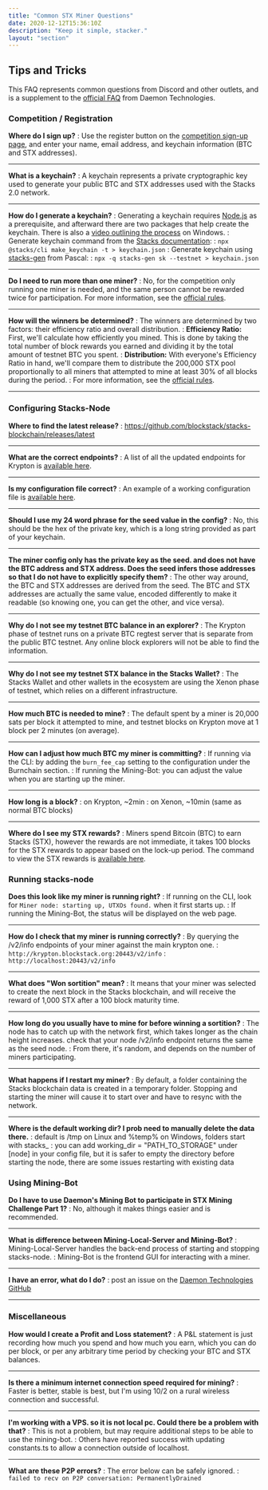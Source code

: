 ```yaml
---
title: "Common STX Miner Questions"
date: 2020-12-12T15:36:10Z
description: "Keep it simple, stacker."
layout: "section"
---
```


## Tips and Tricks

This FAQ represents common questions from Discord and other outlets, and is a supplement to the [official FAQ](https://daemontechnologies.co/minestx-challenge#faq) from Daemon Technologies.

### Competition / Registration

**Where do I sign up?**
: Use the register button on the [competition sign-up page](https://daemontechnologies.co/minestx-challenge), and enter your name, email address, and keychain information (BTC and STX addresses).

-----

**What is a keychain?**
: A keychain represents a private cryptographic key used to generate your public BTC and STX addresses used with the Stacks 2.0 network.

-----

**How do I generate a keychain?**
: Generating a keychain requires [Node.js](https://nodejs.dev) as a prerequisite, and afterward there are two packages that help create the keychain. There is also a [video outlining the process](https://youtu.be/82b8PGoQYpI) on Windows.
: Generate keychain command from the [Stacks documentation](https://docs.blockstack.org/start-mining#running-a-miner):
: `npx @stacks/cli make_keychain -t > keychain.json`
: Generate keychain using [stacks-gen](https://github.com/psq/stacks-gen) from Pascal: 
: `npx -q stacks-gen sk --testnet > keychain.json`

-----

**Do I need to run more than one miner?**
: No, for the competition only running one miner is needed, and the same person cannot be rewarded twice for participation. For more information, see the [official rules](https://daemontechnologies.co/stx-mining-rules).

-----

**How will the winners be determined?**
: The winners are determined by two factors: their efficiency ratio and overall distribution.
: **Efficiency Ratio:** First, we'll calculate how efficiently you mined. This is done by taking the total number of block rewards you earned and dividing it by the total amount of testnet BTC you spent.
: **Distribution:** With everyone's Efficiency Ratio in hand, we'll compare them to distribute the 200,000 STX pool proportionally to all miners that attempted to mine at least 30% of all blocks during the period.
: For more information, see the [official rules](https://daemontechnologies.co/stx-mining-rules).

-----

### Configuring Stacks-Node

**Where to find the latest release?**
: https://github.com/blockstack/stacks-blockchain/releases/latest

-----

**What are the correct endpoints?**
: A list of all the updated endpoints for Krypton is [available here](/stx-mining-setup/#krypton-information).

-----

**Is my configuration file correct?**
: An example of a working configuration file is [available here](/stx-mining-setup/#krypton-configuration-file).

-----

**Should I use my 24 word phrase for the seed value in the config?**
: No, this should be the hex of the private key, which is a long string provided as part of your keychain.

-----

**The miner config only has the private key as the seed. and does not have the BTC address and STX address. Does the seed infers those addresses so that I do not have to explicitly specify them?**
: The other way around, the BTC and STX addresses are derived from the seed.  The BTC and STX addresses are actually the same value, encoded differently to make it readable (so knowing one, you can get the other, and vice versa).

-----

**Why do I not see my testnet BTC balance in an explorer?**
: The Krypton phase of testnet runs on a private BTC regtest server that is separate from the public BTC testnet. Any online block explorers will not be able to find the information.

-----

**Why do I not see my testnet STX balance in the Stacks Wallet?**
: The Stacks Wallet and other wallets in the ecosystem are using the Xenon phase of testnet, which relies on a different infrastructure.

-----

**How much BTC is needed to mine?**
: The default spent by a miner is 20,000 sats per block it attempted to mine, and testnet blocks on Krypton move at 1 block per 2 minutes (on average).

-----

**How can I adjust how much BTC my miner is committing?**
: If running via the CLI: by adding the `burn_fee_cap` setting to the configuration under the Burnchain section.
: If running the Mining-Bot: you can adjust the value when you are starting up the miner.

-----

**How long is a block?**
: on Krypton, ~2min
: on Xenon, ~10min (same as normal BTC blocks)

-----

**Where do I see my STX rewards?**
: Miners spend Bitcoin (BTC) to earn Stacks (STX), however the rewards are not immediate, it takes 100 blocks for the STX rewards to appear based on the lock-up period. The command to view the STX rewards is [available here](/stx-mining-setup/#krypton-information).

### Running stacks-node

**Does this look like my miner is running right?**
: If running on the CLI, look for `Miner node: starting up, UTXOs found.` when it first starts up.
: If running the Mining-Bot, the status will be displayed on the web page.

-----

**How do I check that my miner is running correctly?**
: By querying the /v2/info endpoints of your miner against the main krypton one.
: `http://krypton.blockstack.org:20443/v2/info`
: `http://localhost:20443/v2/info`

-----

**What does "Won sortition" mean?**
: It means that your miner was selected to create the next block in the Stacks blockchain, and will receive the reward of 1,000 STX after a 100 block maturity time.

-----

**How long do you usually have to mine for before winning a sortition?**
: The node has to catch up with the network first, which takes longer as the chain height increases. check that your node /v2/info endpoint returns the same as the seed node.
: From there, it's random, and depends on the number of miners participating.

-----

**What happens if I restart my miner?**
: By default, a folder containing the Stacks blockchain data is created in a temporary folder. Stopping and starting the miner will cause it to start over and have to resync with the network.

-----

**Where is the default working dir? I prob need to manually delete the data there.**
: default is /tmp on Linux and %temp% on Windows, folders start with stacks_
: you can add working_dir = "PATH_TO_STORAGE" under [node] in your config file, but it is safer to empty the directory before starting the node, there are some issues restarting with existing data

### Using Mining-Bot

**Do I have to use Daemon's Mining Bot to participate in STX Mining Challenge Part 1?**
: No, although it makes things easier and is recommended.

-----

**What is difference between Mining-Local-Server and Mining-Bot?**
: Mining-Local-Server handles the back-end process of starting and stopping stacks-node.
: Mining-Bot is the frontend GUI for interacting with a miner.

-----

**I have an error, what do I do?**
: post an issue on the [Daemon Technologies GitHub](https://github.com/Daemon-Technologies/Mining-Bot/issues)

-----

### Miscellaneous

**How would I create a Profit and Loss statement?**
: A P&L statement is just recording how much you spend and how much you earn, which you can do per block, or per any arbitrary time period by checking your BTC and STX balances. 

-----

**Is there a minimum internet connection speed required for mining?**
: Faster is better, stable is best, but I'm using 10/2 on a rural wireless connection and successful.

-----

**I'm working with a VPS. so it is not local pc. Could there be a problem with that?**
: This is not a problem, but may require additional steps to be able to use the mining-bot.
: Others have reported success with updating constants.ts to allow a connection outside of localhost.

-----

**What are these P2P errors?**
: The error below can be safely ignored.
: `failed to recv on P2P conversation: PermanentlyDrained`